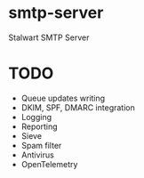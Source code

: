 # smtp-server
Stalwart SMTP Server

# TODO
- Queue updates writing
- DKIM, SPF, DMARC integration
- Logging
- Reporting
- Sieve
- Spam filter
- Antivirus
- OpenTelemetry
